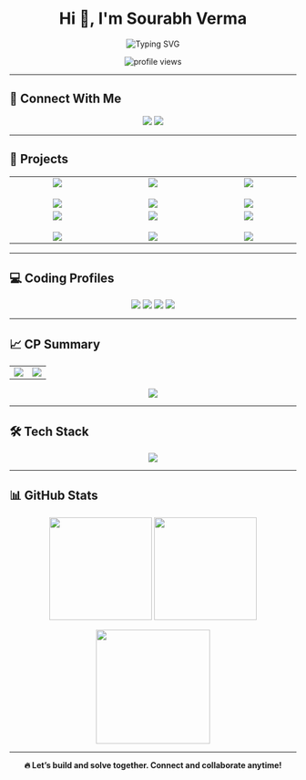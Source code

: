 <h1 align="center">Hi 👋, I'm Sourabh Verma</h1>

<p align="center">
  <img src="https://readme-typing-svg.demolab.com?font=Fira+Code&size=24&pause=1000&center=true&width=435&lines=Competitive+Programmer;MERN+Stack+Web+Developer;DSA+%7C+Backend+%7C+Frontend+%7C+MongoDB;Open+Source+Contributor" alt="Typing SVG" />
</p>

<p align="center">
  <img src="https://komarev.com/ghpvc/?username=sourabh1211&label=Profile%20views&color=0e75b6&style=flat" alt="profile views"/>
</p>

---

## 🔗 Connect With Me

<p align="center">
  <a href="https://linkedin.com/in/sourabh1112" target="_blank"><img src="https://img.shields.io/badge/LinkedIn-%230077B5.svg?style=for-the-badge&logo=linkedin&logoColor=white"/></a>
  <a href="https://www.instagram.com/sourabh_vr/" target="_blank"><img src="https://img.shields.io/badge/Instagram-%23E4405F.svg?style=for-the-badge&logo=instagram&logoColor=white"/></a>
</p>

---

## 💼 Projects

<div align="center">

<table>
  <tr>
    <td align="center" width="300">
      <div class="project-box">
        <a href="https://sourabhsplitshare.vercel.app/" target="_blank">
          <img src="https://img.shields.io/badge/SplitShare-Group%20Expense%20Tracker-blueviolet?style=for-the-badge" /><br/><br/>
          <img src="https://github-readme-stats.vercel.app/api/pin/?username=sourabh1211&repo=splitshare&theme=radical" />
        </a>
      </div>
    </td>
    <td align="center" width="300">
      <div class="project-box">
        <a href="https://sourabhnotevault.vercel.app/" target="_blank">
          <img src="https://img.shields.io/badge/NoteVault-Secure%20Note%20Saver-orange?style=for-the-badge" /><br/><br/>
          <img src="https://github-readme-stats.vercel.app/api/pin/?username=sourabh1211&repo=notevault&theme=radical" />
        </a>
      </div>
    </td>
    <td align="center" width="300">
      <div class="project-box">
        <a href="https://sourabhcodly.vercel.app/" target="_blank">
          <img src="https://img.shields.io/badge/Codly-Code%20IDE-yellow?style=for-the-badge" /><br/><br/>
          <img src="https://github-readme-stats.vercel.app/api/pin/?username=sourabh1211&repo=codly&theme=radical" />
        </a>
      </div>
    </td>
  </tr>
  <tr>
    <td align="center" width="300">
      <div class="project-box">
        <a href="https://sourabhcodejourney.vercel.app/" target="_blank">
          <img src="https://img.shields.io/badge/CodeJourney-Progress%20Tracker-green?style=for-the-badge" /><br/><br/>
          <img src="https://github-readme-stats.vercel.app/api/pin/?username=sourabh1211&repo=codejourney&theme=radical" />
        </a>
      </div>
    </td>
    <td align="center" width="300">
  <div class="project-box">
    <a href="https://sourabhfintrack.vercel.app/" target="_blank">
      <img src="https://img.shields.io/badge/FinTrack-Income%20%26%20Expense-cyan?style=for-the-badge" /><br/><br/>
      <img src="https://github-readme-stats.vercel.app/api/pin/?username=sourabh1211&repo=FinTrack&theme=radical" />
    </a>
  </div>
</td>
    <td align="center" width="300">
  <div class="project-box">
    <a href="https://github.com/sourabh1211/Leetcode-sourabh-solutions" target="_blank">
      <img src="https://img.shields.io/badge/LeetCode%20Solutions-All%20My%20Codes-black?style=for-the-badge" /><br/><br/>
      <img src="https://github-readme-stats.vercel.app/api/pin/?username=sourabh1211&repo=Leetcode-sourabh-solutions&theme=radical" />
    </a>
  </div>
</td>

  </tr>
</table>

</div>

---

## 💻 Coding Profiles

<p align="center">
  <a href="https://leetcode.com/sourabh_1112/"><img src="https://img.shields.io/badge/LeetCode-%23007ACC.svg?style=for-the-badge&logo=leetcode&logoColor=white"/></a>
  <a href="https://codeforces.com/profile/sourabh1112"><img src="https://img.shields.io/badge/Codeforces-1F8ACB?style=for-the-badge&logo=codeforces&logoColor=white"/></a>
  <a href="https://www.codechef.com/users/sourabh_1112"><img src="https://img.shields.io/badge/CodeChef-%235B4638.svg?style=for-the-badge&logo=codechef&logoColor=white"/></a>
  <a href="https://atcoder.jp/users/sourabh_1112"><img src="https://img.shields.io/badge/AtCoder-1D3557?style=for-the-badge&logo=atcoder&logoColor=white"/></a>
</p>

---

## 📈 CP Summary

<table align="center">
  <tr>
    <td align="center" width="50%">
      <img src="https://leetcard.jacoblin.cool/sourabh_1112?theme=dark&font=Ubuntu&cache=14400&ext=contest&sheets=https://gist.githubusercontent.com/RedHeadphone/5e715e284c89cace8f5fa09f7fb930b8/raw/ec0be570f114124b1a2156a660d67baa0ab5639d/leetcode_stats_card.css" />
    </td>
    <td align="center" width="50%">
      <img src="https://codeforces-readme-stats.vercel.app/api/card?username=sourabh1112&theme=github_dark&force_username=true&border_color=404040" />
    </td>
  </tr>
</table>

<p align="center">
  <img src="https://leetcard.jacoblin.cool/sourabh_1112?ext=heatmap" />
</p>

---

## 🛠️ Tech Stack

<p align="center">
  <img src="https://skillicons.dev/icons?i=cpp,html,css,js,react,nodejs,express,mongodb,firebase,tailwind,git" />
</p>

---

## 📊 GitHub Stats

<p align="center">
  <img src="https://github-readme-stats.vercel.app/api?username=sourabh1211&show_icons=true&theme=radical&hide=prs" height="180px"/>
  <img src="https://github-readme-stats.vercel.app/api/top-langs?username=sourabh1211&layout=compact&theme=radical" height="180px"/>
</p>

<p align="center">
  <img src="https://github-readme-streak-stats.herokuapp.com?user=sourabh1211&theme=radical" height="200px"/>
</p>

---

<p align="center"><strong>🔥 Let’s build and solve together. Connect and collaborate anytime!</strong></p>
